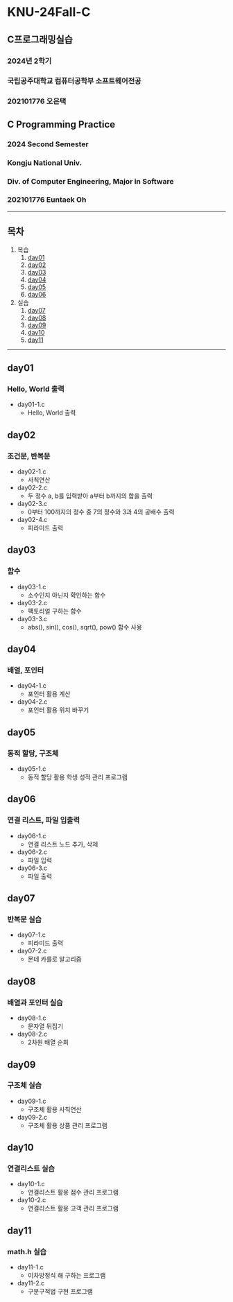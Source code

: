 # KNU-24Fall-C
## C프로그래밍실습
### 2024년 2학기
### 국립공주대학교 컴퓨터공학부 소프트웨어전공
### 202101776 오은택
## C Programming Practice
### 2024 Second Semester
### Kongju National Univ.
### Div. of Computer Engineering, Major in Software
### 202101776 Euntaek Oh
* * *
## 목차
1. 복습
   1. [day01](#day01)
   2. [day02](#day02)
   3. [day03](#day03)
   4. [day04](#day04)
   5. [day05](#day05)
   6. [day06](#day06)
2. 실습
   1. [day07](#day07)
   2. [day08](#day08)
   3. [day09](#day09)
   4. [day10](#day10)
   5. [day11](#day11)

* * *
## day01
### Hello, World 출력

* day01-1.c
  * Hello, World 출력

## day02
### 조건문, 반복문
* day02-1.c
  * 사칙연산 
* day02-2.c
  * 두 정수 a, b를 입력받아 a부터 b까지의 합을 출력
* day02-3.c
  * 0부터 100까지의 정수 중 7의 정수와 3과 4의 공배수 출력
* day02-4.c
  * 피라미드 출력

## day03
### 함수
* day03-1.c
  * 소수인지 아닌지 확인하는 함수
* day03-2.c
  * 팩토리얼 구하는 함수
* day03-3.c
  * abs(), sin(), cos(), sqrt(), pow() 함수 사용

## day04
### 배열, 포인터
* day04-1.c
  * 포인터 활용 계산
* day04-2.c
  * 포인터 활용 위치 바꾸기

## day05
### 동적 할당, 구조체
* day05-1.c
  * 동적 할당 활용 학생 성적 관리 프로그램

## day06
### 연결 리스트, 파일 입출력
* day06-1.c
  * 연결 리스트 노드 추가, 삭제
* day06-2.c
  * 파일 입력
* day06-3.c
  * 파일 출력

## day07
### 반복문 실습
* day07-1.c
  * 피라미드 출력
* day07-2.c
  * 몬테 카를로 알고리즘

## day08
### 배열과 포인터 실습
* day08-1.c
  * 문자열 뒤집기
* day08-2.c
  * 2차원 배열 순회

## day09
### 구조체 실습
* day09-1.c
  * 구조체 활용 사칙연산
* day09-2.c
  * 구조체 활용 상품 관리 프로그램
 
## day10
### 연결리스트 실습
* day10-1.c
  * 연결리스트 활용 점수 관리 프로그램
* day10-2.c
  * 연결리스트 활용 고객 관리 프로그램

## day11
### math.h 실습
* day11-1.c
  * 이차방정식 해 구하는 프로그램
* day11-2.c
  * 구분구적법 구현 프로그램
